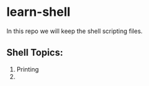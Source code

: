 # learn-shell

In this repo we will keep the shell scripting files.

Shell Topics:
------
1. Printing
2. 